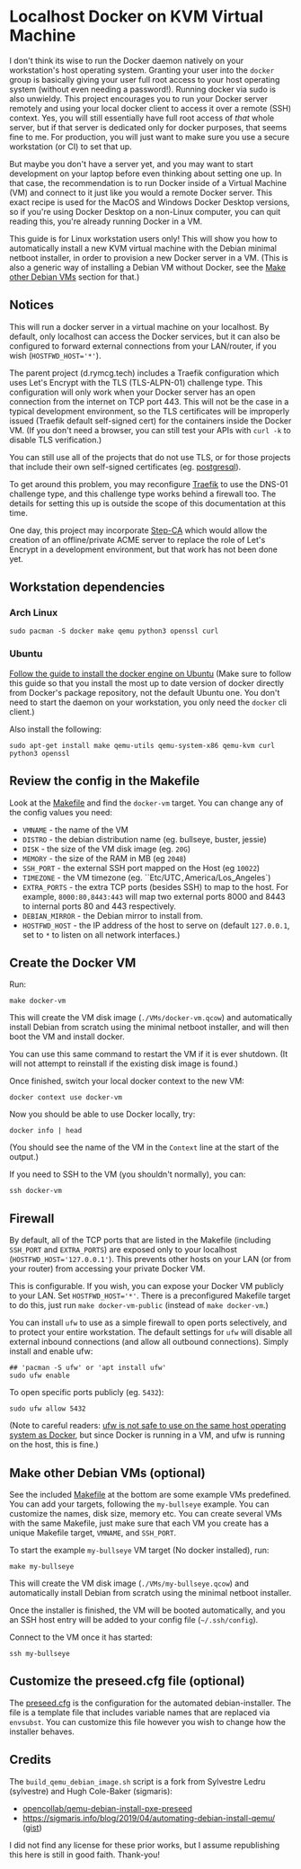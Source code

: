 # Localhost Docker on KVM Virtual Machine

I don't think its wise to run the Docker daemon natively on your workstation's
host operating system. Granting your user into the `docker` group is basically
giving your user full root access to your host operating system (without even
needing a password!). Running docker via sudo is also unwieldy. This project
encourages you to run your Docker server remotely and using your local docker
client to access it over a remote (SSH) context. Yes, you will still essentially
have full root access of *that* whole server, but if that server is dedicated
only for docker purposes, that seems fine to me. For production, you will just
want to make sure you use a secure workstation (or CI) to set that up.

But maybe you don't have a server yet, and you may want to start development on
your laptop before even thinking about setting one up. In that case, the
recommendation is to run Docker inside of a Virtual Machine (VM) and connect to
it just like you would a remote Docker server. This exact recipe is used for the
MacOS and Windows Docker Desktop versions, so if you're using Docker Desktop on
a non-Linux computer, you can quit reading this, you're already running Docker
in a VM.

This guide is for Linux workstation users only! This will show you how to
automatically install a new KVM virtual machine with the Debian minimal netboot
installer, in order to provision a new Docker server in a VM. (This is also a
generic way of installing a Debian VM without Docker, see the [Make other Debian
VMs](#make-other-debian-vms-optional) section for that.)

## Notices

This will run a docker server in a virtual machine on your localhost. By
default, only localhost can access the Docker services, but it can also be
configured to forward external connections from your LAN/router, if you wish
(`HOSTFWD_HOST='*'`).

The parent project (d.rymcg.tech) includes a Traefik configuration which uses
Let's Encrypt with the TLS (TLS-ALPN-01) challenge type. This configuration will
only work when your Docker server has an open connection from the internet on
TCP port 443. This will not be the case in a typical development environment, so
the TLS certificates will be improperly issued (Traefik default self-signed
cert) for the containers inside the Docker VM. (If you don't need a browser, you
can still test your APIs with `curl -k` to disable TLS verification.)

You can still use all of the projects that do not use TLS, or for those projects
that include their own self-signed certificates (eg.
[postgresql](../postgresql)).

To get around this problem, you may reconfigure
[Traefik](../traefik/docker-compose.yaml) to use the DNS-01 challenge type, and
this challenge type works behind a firewall too. The details for setting this up
is outside the scope of this documentation at this time.

One day, this project may incorporate
[Step-CA](https://smallstep.com/docs/step-ca) which would allow the creation of
an offline/private ACME server to replace the role of Let's Encrypt in a
development environment, but that work has not been done yet.

## Workstation dependencies

### Arch Linux

```
sudo pacman -S docker make qemu python3 openssl curl
```

### Ubuntu

[Follow the guide to install the docker engine on
Ubuntu](https://docs.docker.com/get-docker/) (Make sure to follow this guide so
that you install the most up to date version of docker directly from Docker's
package repository, not the default Ubuntu one. You don't need to start the
daemon on your workstation, you only need the `docker` cli client.)

Also install the following:

```
sudo apt-get install make qemu-utils qemu-system-x86 qemu-kvm curl python3 openssl
```

## Review the config in the Makefile

Look at the [Makefile](Makefile) and find the `docker-vm` target. You can change any of the config values you need:

 * `VMNAME` - the name of the VM
 * `DISTRO` - the debian distribution name (eg. bullseye, buster, jessie)
 * `DISK` - the size of the VM disk image (eg. `20G`)
 * `MEMORY` - the size of the RAM in MB (eg `2048`)
 * `SSH_PORT` - the external SSH port mapped on the Host (eg `10022`)
 * `TIMEZONE` - the VM timezone (eg. ``Etc/UTC` , `America/Los_Angeles`)
 * `EXTRA_PORTS` - the extra TCP ports (besides SSH) to map to the host. For
   example, `8000:80,8443:443` will map two external ports 8000 and 8443 to
   internal ports 80 and 443 respectively.
 * `DEBIAN_MIRROR` - the Debian mirror to install from.
 * `HOSTFWD_HOST` - the IP address of the host to serve on (default `127.0.0.1`,
   set to `*` to listen on all network interfaces.)
 
## Create the Docker VM

Run: 

```
make docker-vm
```

This will create the VM disk image (`./VMs/docker-vm.qcow`) and automatically
install Debian from scratch using the minimal netboot installer, and will then
boot the VM and install docker.

You can use this same command to restart the VM if it is ever shutdown. (It will
not attempt to reinstall if the existing disk image is found.)

Once finished, switch your local docker context to the new VM:

```
docker context use docker-vm
```

Now you should be able to use Docker locally, try:

```
docker info | head
```

(You should see the name of the VM in the `Context` line at the start of the
output.)

If you need to SSH to the VM (you shouldn't normally), you can:

```
ssh docker-vm
```

## Firewall

By default, all of the TCP ports that are listed in the Makefile (including
`SSH_PORT` and `EXTRA_PORTS`) are exposed only to your localhost
(`HOSTFWD_HOST='127.0.0.1'`). This prevents other hosts on your LAN (or from
your router) from accessing your private Docker VM.

This is configurable. If you wish, you can expose your Docker VM publicly to
your LAN. Set `HOSTFWD_HOST='*'`. There is a preconfigured Makefile target to do
this, just run `make docker-vm-public` (instead of `make docker-vm`.)

You can install `ufw` to use as a simple firewall to open ports selectively, and
to protect your entire workstation. The default settings for `ufw` will disable
all external inbound connections (and allow all outbound connections). Simply
install and enable ufw:

```
## 'pacman -S ufw' or 'apt install ufw'
sudo ufw enable
```

To open specific ports publicly (eg. `5432`):

```
sudo ufw allow 5432
```

(Note to careful readers: [ufw is not safe to use on the same host operating
system as Docker](https://github.com/chaifeng/ufw-docker#problem), but since
Docker is running in a VM, and ufw is running on the host, this is fine.)

## Make other Debian VMs (optional)

See the included [Makefile](Makefile) at the bottom are some example VMs
predefined. You can add your targets, following the `my-bullseye` example. You
can customize the names, disk size, memory etc. You can create several VMs with
the same Makefile, just make sure that each VM you create has a unique Makefile
target, `VMNAME`, and `SSH_PORT`.

To start the example `my-bullseye` VM target (No docker installed), run:

```
make my-bullseye
```

This will create the VM disk image (`./VMs/my-bullseye.qcow`) and automatically
install Debian from scratch using the minimal netboot installer.

Once the installer is finished, the VM will be booted automatically, and you an
SSH host entry will be added to your config file (`~/.ssh/config`).

Connect to the VM once it has started:

```
ssh my-bullseye
```

## Customize the preseed.cfg file (optional)

The [preseed.cfg](preseed.cfg) is the configuration for the automated
debian-installer. The file is a template file that includes variable names that
are replaced via `envsubst`. You can customize this file however you wish to
change how the installer behaves.

## Credits

The `build_qemu_debian_image.sh` script is a fork from Sylvestre Ledru
(sylvestre) and Hugh Cole-Baker (sigmaris):

 * [opencollab/qemu-debian-install-pxe-preseed](https://github.com/opencollab/qemu-debian-install-pxe-preseed)
 * https://sigmaris.info/blog/2019/04/automating-debian-install-qemu/
([gist](https://gist.github.com/sigmaris/dc1883f782d1ff5d74252bebf852ec50))

I did not find any license for these prior works, but I assume republishing this
here is still in good faith. Thank-you!

